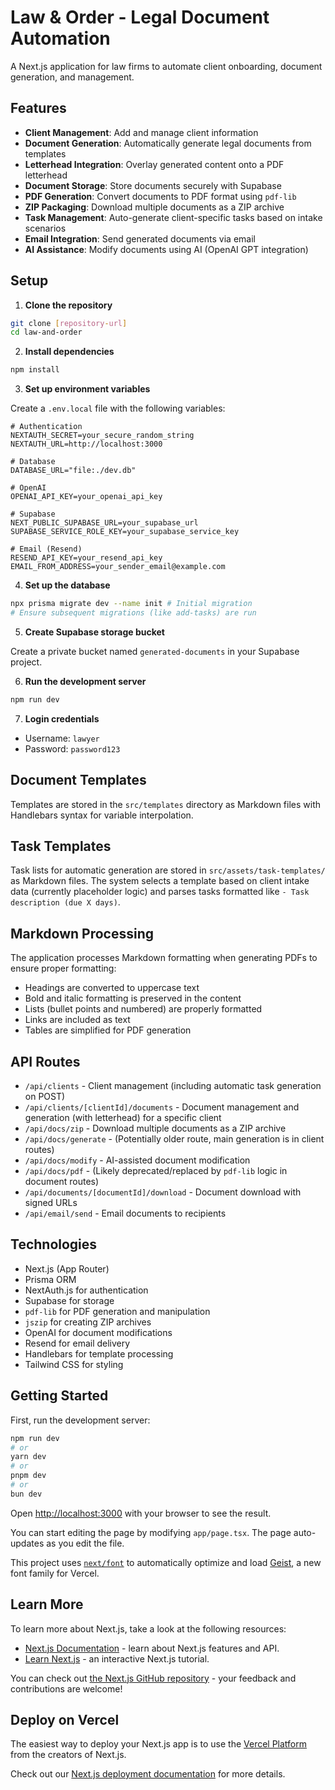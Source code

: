 # Law & Order - Legal Document Automation

A Next.js application for law firms to automate client onboarding, document generation, and management.

## Features

- **Client Management**: Add and manage client information
- **Document Generation**: Automatically generate legal documents from templates
- **Letterhead Integration**: Overlay generated content onto a PDF letterhead
- **Document Storage**: Store documents securely with Supabase
- **PDF Generation**: Convert documents to PDF format using `pdf-lib`
- **ZIP Packaging**: Download multiple documents as a ZIP archive
- **Task Management**: Auto-generate client-specific tasks based on intake scenarios
- **Email Integration**: Send generated documents via email
- **AI Assistance**: Modify documents using AI (OpenAI GPT integration)

## Setup

1. **Clone the repository**

```bash
git clone [repository-url]
cd law-and-order
```

2. **Install dependencies**

```bash
npm install
```

3. **Set up environment variables**

Create a `.env.local` file with the following variables:

```
# Authentication
NEXTAUTH_SECRET=your_secure_random_string
NEXTAUTH_URL=http://localhost:3000

# Database
DATABASE_URL="file:./dev.db"

# OpenAI
OPENAI_API_KEY=your_openai_api_key

# Supabase
NEXT_PUBLIC_SUPABASE_URL=your_supabase_url
SUPABASE_SERVICE_ROLE_KEY=your_supabase_service_key

# Email (Resend)
RESEND_API_KEY=your_resend_api_key
EMAIL_FROM_ADDRESS=your_sender_email@example.com
```

4. **Set up the database**

```bash
npx prisma migrate dev --name init # Initial migration
# Ensure subsequent migrations (like add-tasks) are run
```

5. **Create Supabase storage bucket**

Create a private bucket named `generated-documents` in your Supabase project.

6. **Run the development server**

```bash
npm run dev
```

7. **Login credentials**

- Username: `lawyer`
- Password: `password123`

## Document Templates

Templates are stored in the `src/templates` directory as Markdown files with Handlebars syntax for variable interpolation.

## Task Templates

Task lists for automatic generation are stored in `src/assets/task-templates/` as Markdown files. The system selects a template based on client intake data (currently placeholder logic) and parses tasks formatted like `- Task description (due X days)`.

## Markdown Processing

The application processes Markdown formatting when generating PDFs to ensure proper formatting:

- Headings are converted to uppercase text
- Bold and italic formatting is preserved in the content
- Lists (bullet points and numbered) are properly formatted
- Links are included as text
- Tables are simplified for PDF generation

## API Routes

- `/api/clients` - Client management (including automatic task generation on POST)
- `/api/clients/[clientId]/documents` - Document management and generation (with letterhead) for a specific client
- `/api/docs/zip` - Download multiple documents as a ZIP archive
- `/api/docs/generate` - (Potentially older route, main generation is in client routes)
- `/api/docs/modify` - AI-assisted document modification
- `/api/docs/pdf` - (Likely deprecated/replaced by `pdf-lib` logic in document routes)
- `/api/documents/[documentId]/download` - Document download with signed URLs
- `/api/email/send` - Email documents to recipients

## Technologies

- Next.js (App Router)
- Prisma ORM
- NextAuth.js for authentication
- Supabase for storage
- `pdf-lib` for PDF generation and manipulation
- `jszip` for creating ZIP archives
- OpenAI for document modifications
- Resend for email delivery
- Handlebars for template processing
- Tailwind CSS for styling

## Getting Started

First, run the development server:

```bash
npm run dev
# or
yarn dev
# or
pnpm dev
# or
bun dev
```

Open [http://localhost:3000](http://localhost:3000) with your browser to see the result.

You can start editing the page by modifying `app/page.tsx`. The page auto-updates as you edit the file.

This project uses [`next/font`](https://nextjs.org/docs/app/building-your-application/optimizing/fonts) to automatically optimize and load [Geist](https://vercel.com/font), a new font family for Vercel.

## Learn More

To learn more about Next.js, take a look at the following resources:

- [Next.js Documentation](https://nextjs.org/docs) - learn about Next.js features and API.
- [Learn Next.js](https://nextjs.org/learn) - an interactive Next.js tutorial.

You can check out [the Next.js GitHub repository](https://github.com/vercel/next.js) - your feedback and contributions are welcome!

## Deploy on Vercel

The easiest way to deploy your Next.js app is to use the [Vercel Platform](https://vercel.com/new?utm_medium=default-template&filter=next.js&utm_source=create-next-app&utm_campaign=create-next-app-readme) from the creators of Next.js.

Check out our [Next.js deployment documentation](https://nextjs.org/docs/app/building-your-application/deploying) for more details.
